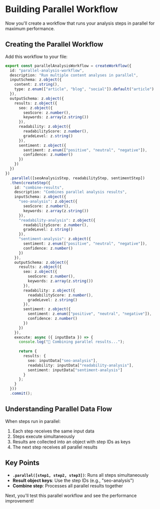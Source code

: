 # Building Parallel Workflow

Now you'll create a workflow that runs your analysis steps in parallel for maximum performance.

## Creating the Parallel Workflow

Add this workflow to your file:

```typescript
export const parallelAnalysisWorkflow = createWorkflow({
  id: "parallel-analysis-workflow",
  description: "Run multiple content analyses in parallel",
  inputSchema: z.object({
    content: z.string(),
    type: z.enum(["article", "blog", "social"]).default("article")
  }),
  outputSchema: z.object({
    results: z.object({
      seo: z.object({
        seoScore: z.number(),
        keywords: z.array(z.string())
      }),
      readability: z.object({
        readabilityScore: z.number(),
        gradeLevel: z.string()
      }),
      sentiment: z.object({
        sentiment: z.enum(["positive", "neutral", "negative"]),
        confidence: z.number()
      })
    })
  })
})
  .parallel([seoAnalysisStep, readabilityStep, sentimentStep])
  .then(createStep({
    id: "combine-results",
    description: "Combines parallel analysis results",
    inputSchema: z.object({
      "seo-analysis": z.object({
        seoScore: z.number(),
        keywords: z.array(z.string())
      }),
      "readability-analysis": z.object({
        readabilityScore: z.number(),
        gradeLevel: z.string()
      }),
      "sentiment-analysis": z.object({
        sentiment: z.enum(["positive", "neutral", "negative"]),
        confidence: z.number()
      })
    }),
    outputSchema: z.object({
      results: z.object({
        seo: z.object({
          seoScore: z.number(),
          keywords: z.array(z.string())
        }),
        readability: z.object({
          readabilityScore: z.number(),
          gradeLevel: z.string()
        }),
        sentiment: z.object({
          sentiment: z.enum(["positive", "neutral", "negative"]),
          confidence: z.number()
        })
      })
    }),
    execute: async ({ inputData }) => {
      console.log("🔄 Combining parallel results...");
      
      return {
        results: {
          seo: inputData["seo-analysis"],
          readability: inputData["readability-analysis"],
          sentiment: inputData["sentiment-analysis"]
        }
      };
    }
  }))
  .commit();
```

## Understanding Parallel Data Flow

When steps run in parallel:
1. Each step receives the same input data
2. Steps execute simultaneously
3. Results are collected into an object with step IDs as keys
4. The next step receives all parallel results

## Key Points

- **`.parallel([step1, step2, step3])`**: Runs all steps simultaneously
- **Result object keys**: Use the step IDs (e.g., "seo-analysis")
- **Combine step**: Processes all parallel results together

Next, you'll test this parallel workflow and see the performance improvement!